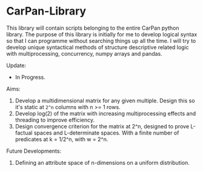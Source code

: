 # CarPan-Library

This library will contain scripts belonging to the entire CarPan python library. 
The purpose of this library is initially for me to develop logical syntax so that I can programme without searching things up all the time.
I will try to develop unique syntactical methods of structure descriptive related logic with multiprocessing, concurrency, numpy arrays and pandas.

Update:
- In Progress.

Aims:
1. Develop a multidimensional matrix for any given multiple. Design this so it's static at `2^n` columns with n >= 1 rows.
2. Develop log(2) of the matrix with increasing multiprocessing effects and threading to improve efficiency. 
3. Design convergence criterion for the matrix at 2^n, designed to prove L-factual spaces and L-determinate spaces. With a finite number of predicates at k = 1/2^n, with w = 2^n.

Future Developments:
1. Defining an attribute space of n-dimensions on a uniform distribution.
